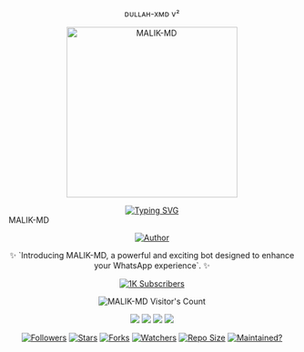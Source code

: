 <p align="center">
ᴅᴜʟʟᴀʜ-xᴍᴅ v²
</p>


<p align="center">
  <a href="https://youtu.be/F3Cgi8ied1o">
    <img alt="MALIK-MD" height="300" src="https://files.catbox.moe/b170la.jpg">
  </a>
</p>
<div align="center">
  <a href="https://git.io/typing-svg">
    <img src="https://readme-typing-svg.demolab.com?font=Impact&size=50&pause=1000&color=FF5733&center=true&vCenter=true&width=910&height=100&lines=THIS+IS+MALIK-MD;MULTI+DEVICE+WHATSAPP+BOT;CREATED+BY+MALIK+SAHAB;PUBLIC+RELEASED+DATE;01/09/2024" alt="Typing SVG" />
  </a>
</div>MALIK-MD
<p align="center">
  <a href="https://github.com/arkhan998/MALIK-MD"><img title="Author" src="https://img.shields.io/badge/MALIK-MD-black?style=for-the-badge&logo=WhatsApp"></a>
</p>

<p align="center">✨ `Introducing MALIK-MD, a powerful and exciting bot designed to enhance your WhatsApp experience`. ✨</p>

<p align="center">
  <a aria-label="MALIK-MD is free to use" href="https://youtube.com/@technicalmalikoffical?si=4HFB2LmJ08DChVCj" target="_blank">
    <img alt="1K Subscribers" src="https://img.shields.io/badge/1K%20Subscribers-red?style=for-the-badge&logo=youtube&logoColor=white" />
  </a>
</p>
  </a>
</p>

<p align="center"><img src="https://profile-counter.glitch.me/{MALIK-MD}/count.svg" alt="MALIK-MD Visitor's Count" /></p>

<p align="center">
  <a href="https://chat.whatsapp.com/LO2TNmBHfiy8WIiwR6ACnc"><img src="https://img.shields.io/badge/WhatsApp Public Group-4CAF50?style=for-the-badge&logo=whatsapp&logoColor=white"></a>
  <a href="https://youtube.com/@technicalmalikoffical?si=4HFB2LmJ08DChVCj"><img src="https://img.shields.io/badge/Subscribe on YouTube-FF0000?style=for-the-badge&logo=youtube&logoColor=white"></a>
  <a href="https://whatsapp.com/channel/0029VaN8WMOHFxP0SLAKKu0P"><img src="https://img.shields.io/badge/Follow WhatsApp Channel-128C7E?style=for-the-badge&logo=whatsapp&logoColor=white"></a>
  <a href="https://wa.me/message/SXENY2UB35T2G1"><img src="https://img.shields.io/badge/WhatsApp Me Directly-25D366?style=for-the-badge&logo=whatsapp&logoColor=white"></a>
</p>

<p align="center">
  <a href="#"><img title="Followers" src="https://img.shields.io/badge/Followers-10k-FF5733?style=for-the-badge"></a>
  <a href="#"><img title="Stars" src="https://img.shields.io/badge/Stars-500-1E90FF?style=for-the-badge"></a>
  <a href="#"><img title="Forks" src="https://img.shields.io/badge/Forks-250-FF1493?style=for-the-badge"></a>
  <a href="#"><img title="Watchers" src="https://img.shields.io/badge/Watchers-100-4B0082?style=for-the-badge"></a>
  <a href="#"><img title="Repo Size" src="https://img.shields.io/badge/Repo%20Size-5MB-32CD32?style=for-the-badge"></a>
  <a href="#"><img title="Maintained?" src="https://img.shields.io/badge/Maintained%3F-yes-32CD32?style=for-the-badge"></a>
</p>